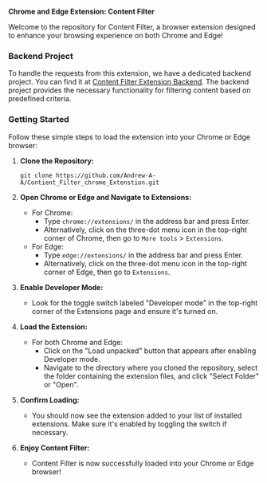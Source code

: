 **Chrome and Edge Extension: Content Filter**

Welcome to the repository for Content Filter, a browser extension designed to enhance your browsing experience on both Chrome and Edge!

### Backend Project

To handle the requests from this extension, we have a dedicated backend project. You can find it at [Content Filter Extension Backend](https://github.com/Andrew-A-A/Content_Filter_Extension_Backend). The backend project provides the necessary functionality for filtering content based on predefined criteria.

### Getting Started

Follow these simple steps to load the extension into your Chrome or Edge browser:

1. **Clone the Repository:**
   ```
   git clone https://github.com/Andrew-A-A/Contient_Filter_chrome_Extenstion.git
   ```

2. **Open Chrome or Edge and Navigate to Extensions:**
   - For Chrome:
     - Type `chrome://extensions/` in the address bar and press Enter.
     - Alternatively, click on the three-dot menu icon in the top-right corner of Chrome, then go to `More tools` > `Extensions`.
   - For Edge:
     - Type `edge://extensions/` in the address bar and press Enter.
     - Alternatively, click on the three-dot menu icon in the top-right corner of Edge, then go to `Extensions`.

3. **Enable Developer Mode:**
   - Look for the toggle switch labeled "Developer mode" in the top-right corner of the Extensions page and ensure it's turned on.

4. **Load the Extension:**
   - For both Chrome and Edge:
     - Click on the "Load unpacked" button that appears after enabling Developer mode.
     - Navigate to the directory where you cloned the repository, select the folder containing the extension files, and click "Select Folder" or "Open".

5. **Confirm Loading:**
   - You should now see the extension added to your list of installed extensions. Make sure it's enabled by toggling the switch if necessary.

6. **Enjoy Content Filter:**
   - Content Filter is now successfully loaded into your Chrome or Edge browser!


